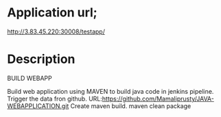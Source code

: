 # Application url;
http://3.83.45.220:30008/testapp/

# Description

BUILD WEBAPP

Build web application using MAVEN to build java code in jenkins pipeline.
Trigger the data fron github.
URL:https://github.com/Mamaliprusty/JAVA-WEBAPPLICATION.git
Create maven build.
maven clean package
